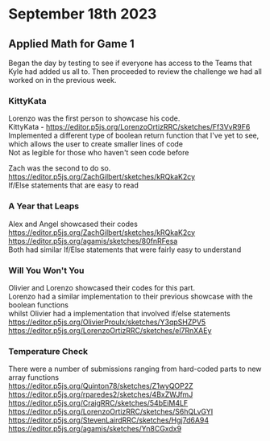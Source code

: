 # September 18th 2023

## Applied Math for Game 1
Began the day by testing to see if everyone has access to the Teams that Kyle had added us all to.
Then proceeded to review the challenge we had all worked on in the previous week.

### KittyKata
Lorenzo was the first person to showcase his code.  
KittyKata - https://editor.p5js.org/LorenzoOrtizRRC/sketches/Ff3VvR9F6  
Implemented a different type of boolean return function that I've yet to see, which allows the user to create smaller lines of code  
Not as legible for those who haven't seen code before  
  
Zach was the second to do so.  
https://editor.p5js.org/ZachGilbert/sketches/kRQkaK2cy  
If/Else statements that are easy to read  

### A Year that Leaps  
Alex and Angel showcased their codes  
https://editor.p5js.org/ZachGilbert/sketches/kRQkaK2cy  
https://editor.p5js.org/agamis/sketches/80fnRFesa  
Both had similar If/Else statements that were fairly easy to understand  

### Will You Won't You  
Olivier and Lorenzo showcased their codes for this part.  
Lorenzo had a similar implementation to their previous showcase with the boolean functions  
whilst Olivier had a implementation that involved if/else statements  
https://editor.p5js.org/OlivierProulx/sketches/Y3qpSHZPV5  
https://editor.p5js.org/LorenzoOrtizRRC/sketches/el7RnXAEy  

### Temperature Check  
There were a number of submissions ranging from hard-coded parts to new array functions  
https://editor.p5js.org/Quinton78/sketches/Z1wyQOP2Z  
https://editor.p5js.org/rparedes2/sketches/4BxZWJfmJ  
https://editor.p5js.org/CraigRRC/sketches/54bEiM4LF  
https://editor.p5js.org/LorenzoOrtizRRC/sketches/S6hQLvGYI  
https://editor.p5js.org/StevenLairdRRC/sketches/Hgj7d6A94  
https://editor.p5js.org/agamis/sketches/Yn8CGxdx9  
